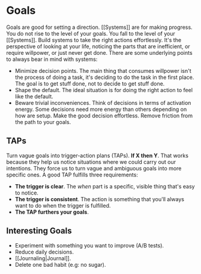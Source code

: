 # Goals

Goals are good for setting a direction. [[Systems]] are for making progress. You do not rise to the level of your goals. You fall to the level of your [[Systems]]. Build systems to take the right actions effortlessly. It's the perspective of looking at your life, noticing the parts that are inefficient, or require willpower, or just never get done. There are some underlying points to always bear in mind with systems:

- Minimize decision points. The main thing that consumes willpower isn't the process of doing a task, it's deciding to do the task in the first place. The goal is to get stuff done, not to decide to get stuff done.
- Shape the default. The ideal situation is for doing the right action to feel like the default.
- Beware trivial inconveniences. Think of decisions in terms of activation energy. Some decisions need more energy than others depending on how are setup. Make the good decision effortless. Remove friction from the path to your goals.

## TAPs

Turn vague goals into trigger-action plans (TAPs). **If X then Y**. That works because they help us notice situations where we could carry out our intentions. They force us to turn vague and ambiguous goals into more specific ones. A good TAP fulfills three requirements:

- **The trigger is clear**. The _when_ part is a specific, visible thing that's easy to notice.
- **The trigger is consistent**. The action is something that you'll always want to do when the trigger is fulfilled.
- **The TAP furthers your goals**.

## Interesting Goals

- Experiment with something you want to improve (A/B tests).
- Reduce daily decisions.
- [[Journaling|Journal]].
- Delete one bad habit (e.g: no sugar).
